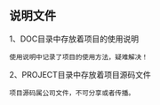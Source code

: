 ## 说明文件

1、DOC目录中存放着项目的使用说明
    
    使用说明中记录了项目的使用方法，疑难解决！

2、PROJECT目录中存放着项目源码文件
    
    项目源码属公司文件，不可分享或者传播。